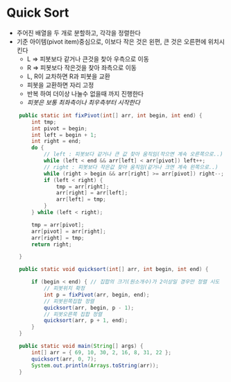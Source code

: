 # Quick Sort

* 주어진 배열을 두 개로 분할하고, 각각을 정렬한다
* 기준 아이템(pivot item)중심으로, 이보다 작은 것은 왼편, 큰 것은 오른편에 위치시킨다
  * L => 피봇보다 같거나 큰것을 찾아 우측으로 이동
  * R => 피봇보다 작은것을 찾아 좌측으로 이동
  * L, R이 교차하면 R과 피봇을 교환 
  * 피봇을 교환하면 자리 고정
  * 반복 하여 더이상 나눌수 없을때 까지 진행한다
  * *피봇은 보통 최좌측이나 최우측부터 시작한다*

```java
	public static int fixPivot(int[] arr, int begin, int end) {
		int tmp;
		int pivot = begin;
		int left = begin + 1;
		int right = end;
		do {
			// left : 피봇보다 같거나 큰 값 찾아 움직임(작으면 계속 오른쪽으로..)
			while (left < end && arr[left] < arr[pivot]) left++;
			// right : 피봇보다 작은값 찾아 움직임(같거나 크면 계속 왼쪽으로..)
			while (right > begin && arr[right] >= arr[pivot]) right--;
			if (left < right) {
				tmp = arr[right];
				arr[right] = arr[left];
				arr[left] = tmp;
			}
		} while (left < right);

		tmp = arr[pivot];
		arr[pivot] = arr[right];
		arr[right] = tmp;
		return right;

	}

	public static void quicksort(int[] arr, int begin, int end) {

		if (begin < end) { // 집합의 크기(원소개수)가 2이상일 경우만 정렬 시도
			// 피봇위치 확정
			int p = fixPivot(arr, begin, end);
			// 피봇왼쪽집합 정렬
			quicksort(arr, begin, p - 1);
			// 피봇오른쪽 집합 정렬
			quicksort(arr, p + 1, end);
		}
	}

	public static void main(String[] args) {
		int[] arr = { 69, 10, 30, 2, 16, 8, 31, 22 };
		quicksort(arr, 0, 7);
		System.out.println(Arrays.toString(arr));
	}
```

